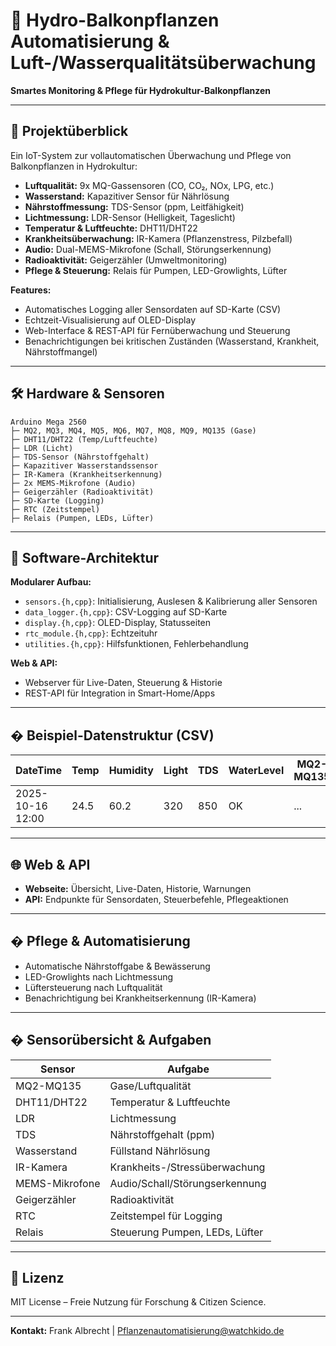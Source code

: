 # 🌱 Hydro-Balkonpflanzen Automatisierung & Luft-/Wasserqualitätsüberwachung

**Smartes Monitoring & Pflege für Hydrokultur-Balkonpflanzen**

---

## 🚀 Projektüberblick

Ein IoT-System zur vollautomatischen Überwachung und Pflege von Balkonpflanzen in Hydrokultur:

- **Luftqualität:** 9x MQ-Gassensoren (CO, CO₂, NOx, LPG, etc.)
- **Wasserstand:** Kapazitiver Sensor für Nährlösung
- **Nährstoffmessung:** TDS-Sensor (ppm, Leitfähigkeit)
- **Lichtmessung:** LDR-Sensor (Helligkeit, Tageslicht)
- **Temperatur & Luftfeuchte:** DHT11/DHT22
- **Krankheitsüberwachung:** IR-Kamera (Pflanzenstress, Pilzbefall)
- **Audio:** Dual-MEMS-Mikrofone (Schall, Störungserkennung)
- **Radioaktivität:** Geigerzähler (Umweltmonitoring)
- **Pflege & Steuerung:** Relais für Pumpen, LED-Growlights, Lüfter

**Features:**

- Automatisches Logging aller Sensordaten auf SD-Karte (CSV)
- Echtzeit-Visualisierung auf OLED-Display
- Web-Interface & REST-API für Fernüberwachung und Steuerung
- Benachrichtigungen bei kritischen Zuständen (Wasserstand, Krankheit, Nährstoffmangel)

---

## 🛠️ Hardware & Sensoren

```text
Arduino Mega 2560
├─ MQ2, MQ3, MQ4, MQ5, MQ6, MQ7, MQ8, MQ9, MQ135 (Gase)
├─ DHT11/DHT22 (Temp/Luftfeuchte)
├─ LDR (Licht)
├─ TDS-Sensor (Nährstoffgehalt)
├─ Kapazitiver Wasserstandssensor
├─ IR-Kamera (Krankheitserkennung)
├─ 2x MEMS-Mikrofone (Audio)
├─ Geigerzähler (Radioaktivität)
├─ SD-Karte (Logging)
├─ RTC (Zeitstempel)
├─ Relais (Pumpen, LEDs, Lüfter)
```

---

## 🧩 Software-Architektur

**Modularer Aufbau:**

- `sensors.{h,cpp}`: Initialisierung, Auslesen & Kalibrierung aller Sensoren
- `data_logger.{h,cpp}`: CSV-Logging auf SD-Karte
- `display.{h,cpp}`: OLED-Display, Statusseiten
- `rtc_module.{h,cpp}`: Echtzeituhr
- `utilities.{h,cpp}`: Hilfsfunktionen, Fehlerbehandlung

**Web & API:**

- Webserver für Live-Daten, Steuerung & Historie
- REST-API für Integration in Smart-Home/Apps

---

## � Beispiel-Datenstruktur (CSV)

| DateTime         | Temp | Humidity | Light | TDS | WaterLevel | MQ2-MQ135 | Audio1/2 | IR-Status | Radiation |
| ---------------- | ---- | -------- | ----- | --- | ---------- | --------- | -------- | --------- | --------- |
| 2025-10-16 12:00 | 24.5 | 60.2     | 320   | 850 | OK         | ...       | ...      | Healthy   | 0         |

---

## 🌐 Web & API

- **Webseite:** Übersicht, Live-Daten, Historie, Warnungen
- **API:** Endpunkte für Sensordaten, Steuerbefehle, Pflegeaktionen

---

## � Pflege & Automatisierung

- Automatische Nährstoffgabe & Bewässerung
- LED-Growlights nach Lichtmessung
- Lüftersteuerung nach Luftqualität
- Benachrichtigung bei Krankheitserkennung (IR-Kamera)

---

## � Sensorübersicht & Aufgaben

| Sensor         | Aufgabe                        |
| -------------- | ------------------------------ |
| MQ2-MQ135      | Gase/Luftqualität              |
| DHT11/DHT22    | Temperatur & Luftfeuchte       |
| LDR            | Lichtmessung                   |
| TDS            | Nährstoffgehalt (ppm)          |
| Wasserstand    | Füllstand Nährlösung           |
| IR-Kamera      | Krankheits-/Stressüberwachung  |
| MEMS-Mikrofone | Audio/Schall/Störungserkennung |
| Geigerzähler   | Radioaktivität                 |
| RTC            | Zeitstempel für Logging        |
| Relais         | Steuerung Pumpen, LEDs, Lüfter |

---

## 📜 Lizenz

MIT License – Freie Nutzung für Forschung & Citizen Science.

---

**Kontakt:**
Frank Albrecht | Pflanzenautomatisierung@watchkido.de
